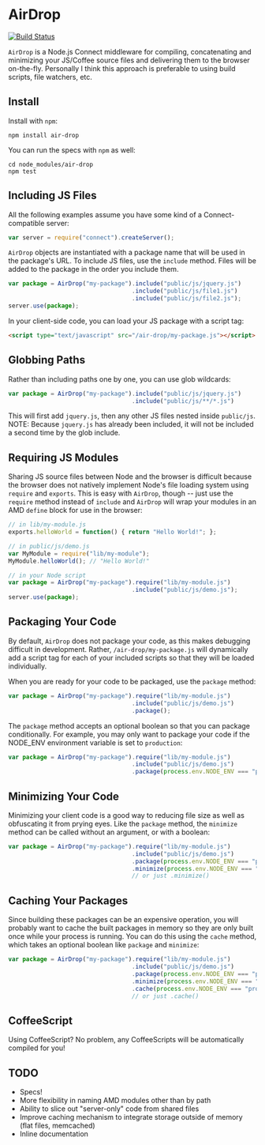 # AirDrop

[![Build Status](https://secure.travis-ci.org/chrisjpowers/air-drop.png)](http://travis-ci.org/chrisjpowers/air-drop)

`AirDrop` is a Node.js Connect middleware for compiling, concatenating and minimizing
 your JS/Coffee source files and delivering them to the browser on-the-fly. 
Personally I think this approach is preferable to using build scripts, file watchers, etc.

## Install

Install with `npm`:

```
npm install air-drop
```

You can run the specs with `npm` as well:

```
cd node_modules/air-drop
npm test
```

## Including JS Files

All the following examples assume you have some kind of a Connect-compatible server:

```javascript
var server = require("connect").createServer();
```

`AirDrop` objects are instantiated with a package name that will be used in the package's
URL. To include JS files, use the `include` method. Files will be added to the package
in the order you include them.

```javascript
var package = AirDrop("my-package").include("public/js/jquery.js")
                                   .include("public/js/file1.js")
                                   .include("public/js/file2.js");
server.use(package);
```

In your client-side code, you can load your JS package with a script tag:

```html
<script type="text/javascript" src="/air-drop/my-package.js"></script>
```

## Globbing Paths

Rather than including paths one by one, you can use glob wildcards:

```javascript
var package = AirDrop("my-package").include("public/js/jquery.js")
                                   .include("public/js/**/*.js")
```

This will first add `jquery.js`, then any other JS files nested inside `public/js`.
NOTE: Because `jquery.js` has already been included, it will not be included a
second time by the glob include.

## Requiring JS Modules

Sharing JS source files between Node and the browser is difficult because the browser
does not natively implement Node's file loading system using `require` and `exports`.
This is easy with `AirDrop`, though -- just use the `require` method instead of `include`
and `AirDrop` will wrap your modules in an AMD `define` block for use in the browser:

```javascript
// in lib/my-module.js
exports.helloWorld = function() { return "Hello World!"; };

// in public/js/demo.js
var MyModule = require("lib/my-module");
MyModule.helloWorld(); // "Hello World!"

// in your Node script
var package = AirDrop("my-package").require("lib/my-module.js")
                                   .include("public/js/demo.js");
server.use(package);
```

## Packaging Your Code

By default, `AirDrop` does not package your code, as this makes debugging difficult
in development. Rather, `/air-drop/my-package.js` will dynamically add a script tag
for each of your included scripts so that they will be loaded individually.

When you are ready for your code to be packaged, use the `package` method:

```javascript
var package = AirDrop("my-package").require("lib/my-module.js")
                                   .include("public/js/demo.js")
                                   .package();
```

The `package` method accepts an optional boolean so that you can package conditionally.
For example, you may only want to package your code if the NODE_ENV environment
variable is set to `production`:

```javascript
var package = AirDrop("my-package").require("lib/my-module.js")
                                   .include("public/js/demo.js")
                                   .package(process.env.NODE_ENV === "production");
```

## Minimizing Your Code

Minimizing your client code is a good way to reducing file size as well as obfuscating
it from prying eyes. Like the `package` method, the `minimize` method can be called
without an argument, or with a boolean:

```javascript
var package = AirDrop("my-package").require("lib/my-module.js")
                                   .include("public/js/demo.js")
                                   .package(process.env.NODE_ENV === "production")
                                   .minimize(process.env.NODE_ENV === "production");
                                   // or just .minimize()
```

## Caching Your Packages

Since building these packages can be an expensive operation, you will probably want to cache
the built packages in memory so they are only built once while your process is running.
You can do this using the `cache` method, which takes an optional boolean like `package`
and `minimize`:


```javascript
var package = AirDrop("my-package").require("lib/my-module.js")
                                   .include("public/js/demo.js")
                                   .package(process.env.NODE_ENV === "production")
                                   .minimize(process.env.NODE_ENV === "production")
                                   .cache(process.env.NODE_ENV === "production");
                                   // or just .cache()
```

## CoffeeScript

Using CoffeeScript? No problem, any CoffeeScripts will be automatically compiled for you!

## TODO

- Specs!
- More flexibility in naming AMD modules other than by path
- Ability to slice out "server-only" code from shared files
- Improve caching mechanism to integrate storage outside of memory (flat files, memcached)
- Inline documentation
